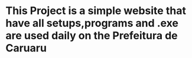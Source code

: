 # This Project is a simple website that have all setups,programs and .exe are used daily on the Prefeitura de Caruaru
